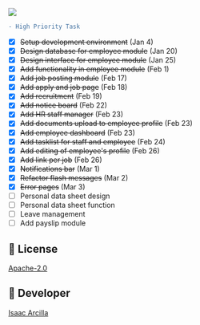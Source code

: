 ![](https://github.com/isaacdarcilla/hrms/blob/main/screenshot/Screenshot%20(2).png)

```diff
- High Priority Task
```

- [X] <s>Setup development environment</s> (Jan 4)
- [X] <s>Design database for employee module</s> (Jan 20)
- [X] <s>Design interface for employee module</s> (Jan 25)
- [X] <s>Add functionality in employee module</s> (Feb 1)
- [X] <s>Add job posting module</s> (Feb 17)
- [X] <s>Add apply and job page</s> (Feb 18)
- [X] <s>Add recruitment</s> (Feb 19)
- [X] <s>Add notice board</s> (Feb 22)
- [X] <s>Add HR staff manager</s> (Feb 23)
- [X] <s>Add documents upload to employee profile</s>  (Feb 23)
- [X] <s>Add employee dashboard</s>  (Feb 23)
- [X] <s>Add tasklist for staff and employee</s>  (Feb 24)
- [X] <s>Add editing of employee's profile</s>  (Feb 26)
- [X] <s>Add link per job</s>  (Feb 26)
- [X] <s>Notifications bar</s>  (Mar 1)
- [X] <s>Refactor flash messages</s>  (Mar 2)
- [X] <s>Error pages</s>  (Mar 3)
- [ ] Personal data sheet design
- [ ] Personal data sheet function
- [ ] Leave management
- [ ] Add payslip module

## 🔖 License
[Apache-2.0](https://github.com/isaacdarcilla/hrms/blob/master/LICENSE)


## 🚀 Developer
[Isaac Arcilla](https://facebook.com/isaacdarcilla)
